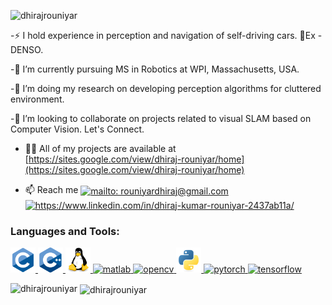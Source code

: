 <p align="left"> <img src="https://komarev.com/ghpvc/?username=dhirajrouniyar&label=Profile%20views&color=0e75b6&style=flat" alt="dhirajrouniyar" /> </p>

-⚡ I hold experience in perception and navigation of self-driving cars. 🏬Ex - DENSO.

-🌱 I’m currently pursuing MS in Robotics at WPI, Massachusetts, USA.

-🔭 I’m doing my research on developing perception algorithms for cluttered environment.

-👯 I’m looking to collaborate on projects related to visual SLAM based on Computer Vision. Let's Connect.

- 👨‍💻 All of my projects are available at [https://sites.google.com/view/dhiraj-rouniyar/home](https://sites.google.com/view/dhiraj-rouniyar/home)

-   📫 Reach me
<a href="mailto: rouniyardhiraj@gmail.com" target="blank"><img align="center" src="https://upload.wikimedia.org/wikipedia/commons/7/7e/Gmail_icon_%282020%29.svg" alt="mailto: rouniyardhiraj@gmail.com" height="30" width="40" /></a>
<a href="https://www.linkedin.com/in/dhiraj-kumar-rouniyar-2437ab11a/" target="blank"><img align="center" src="https://raw.githubusercontent.com/danielcranney/readme-generator/main/public/icons/socials/linkedin.svg" alt="https://www.linkedin.com/in/dhiraj-kumar-rouniyar-2437ab11a/" height="30" width="40" /></a>




<h3 align="left">Languages and Tools:</h3>
<p align="left"> <a href="https://www.cprogramming.com/" target="_blank" rel="noreferrer"> <img src="https://raw.githubusercontent.com/devicons/devicon/master/icons/c/c-original.svg" alt="c" width="40" height="40"/> </a> <a href="https://www.w3schools.com/cpp/" target="_blank" rel="noreferrer"> <img src="https://raw.githubusercontent.com/devicons/devicon/master/icons/cplusplus/cplusplus-original.svg" alt="cplusplus" width="40" height="40"/> </a> <a href="https://www.linux.org/" target="_blank" rel="noreferrer"> <img src="https://raw.githubusercontent.com/devicons/devicon/master/icons/linux/linux-original.svg" alt="linux" width="40" height="40"/> </a> <a href="https://www.mathworks.com/" target="_blank" rel="noreferrer"> <img src="https://upload.wikimedia.org/wikipedia/commons/2/21/Matlab_Logo.png" alt="matlab" width="40" height="40"/> </a> <a href="https://opencv.org/" target="_blank" rel="noreferrer"> <img src="https://www.vectorlogo.zone/logos/opencv/opencv-icon.svg" alt="opencv" width="40" height="40"/> </a> <a href="https://www.python.org" target="_blank" rel="noreferrer"> <img src="https://raw.githubusercontent.com/devicons/devicon/master/icons/python/python-original.svg" alt="python" width="40" height="40"/> </a> <a href="https://pytorch.org/" target="_blank" rel="noreferrer"> <img src="https://www.vectorlogo.zone/logos/pytorch/pytorch-icon.svg" alt="pytorch" width="40" height="40"/> </a> <a href="https://www.tensorflow.org" target="_blank" rel="noreferrer"> <img src="https://www.vectorlogo.zone/logos/tensorflow/tensorflow-icon.svg" alt="tensorflow" width="40" height="40"/> </a> </p>

<p><img align="left" src="https://github-readme-stats.vercel.app/api/top-langs?username=dhirajrouniyar&show_icons=true&locale=en&layout=compact" alt="dhirajrouniyar" /></p>

<p>&nbsp;<img align="center" src="https://github-readme-stats.vercel.app/api?username=dhirajrouniyar&show_icons=true&locale=en" alt="dhirajrouniyar" /></p>

                 
